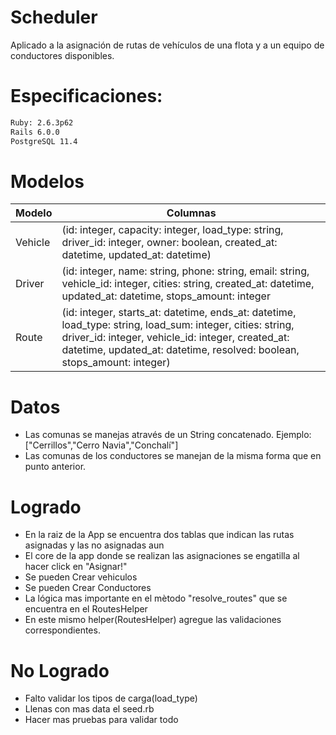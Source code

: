 # Scheduler
Aplicado a la asignación de rutas de vehículos de una flota y a un equipo de conductores disponibles.


# Especificaciones:

```sh
Ruby: 2.6.3p62
Rails 6.0.0
PostgreSQL 11.4
```

# Modelos

| Modelo | Columnas |
| ------ | ------ |
| Vehicle | (id: integer, capacity: integer, load_type: string, driver_id: integer, owner: boolean, created_at: datetime, updated_at: datetime) |
| Driver | (id: integer, name: string, phone: string, email: string, vehicle_id: integer, cities: string, created_at: datetime, updated_at: datetime, stops_amount: integer |
| Route | (id: integer, starts_at: datetime, ends_at: datetime, load_type: string, load_sum: integer, cities: string, driver_id: integer, vehicle_id: integer, created_at: datetime, updated_at: datetime, resolved: boolean, stops_amount: integer) |


# Datos
- Las comunas se manejas através de un String concatenado. Ejemplo: ["Cerrillos","Cerro Navia","Conchalí"]
- Las comunas de los conductores se manejan de la misma forma que en punto anterior. 

# Logrado
- En la raiz de la App se encuentra dos tablas que indican las rutas asignadas y las no asignadas aun
- El core de la app donde se realizan las asignaciones se engatilla al hacer click en "Asignar!"
- Se pueden Crear vehiculos
- Se pueden Crear Conductores
- La lógica mas importante en el mètodo "resolve_routes" que se encuentra en el RoutesHelper
- En este mismo helper(RoutesHelper) agregue las validaciones correspondientes.

# No Logrado
- Falto validar los tipos de carga(load_type)
- Llenas con mas data el seed.rb
- Hacer mas pruebas para validar todo